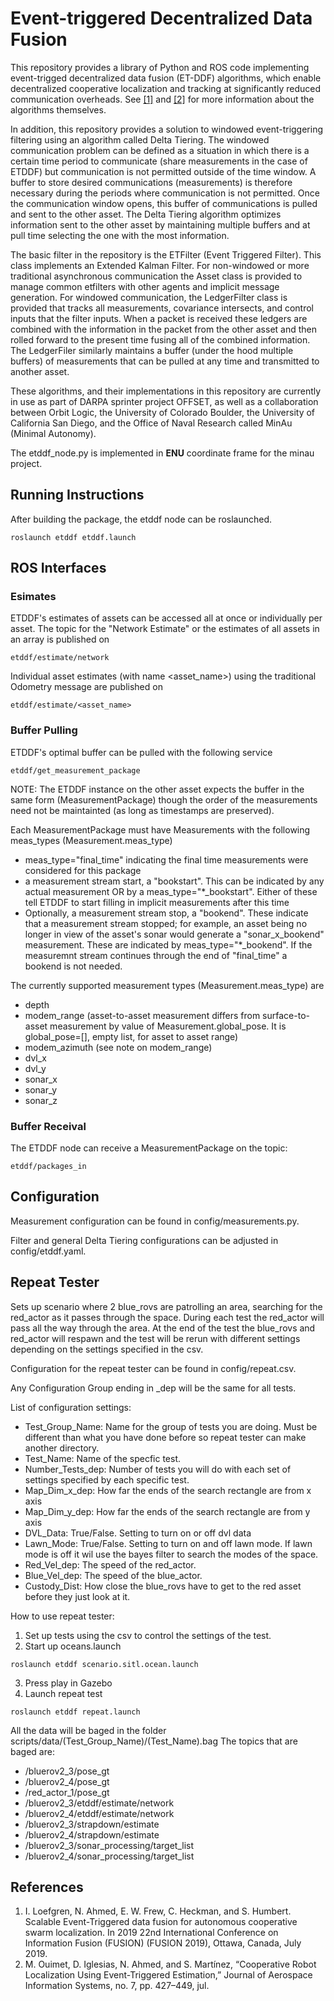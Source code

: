 # Event-triggered Decentralized Data Fusion

This repository provides a library of Python and ROS code implementing event-trigged decentralized data fusion (ET-DDF) algorithms, which enable decentralized cooperative localization and tracking at significantly reduced communication overheads. See [[1]](#References) and [[2]](#References) for more information about the algorithms themselves.

In addition, this repository provides a solution to windowed event-triggering filtering using an algorithm called Delta Tiering. The windowed communication problem can be defined as a situation in which there is a certain time period to communicate (share measurements in the case of ETDDF) but communication is not permitted outside of the time window. A buffer to store desired communications (measurements) is therefore necessary during the periods where communication is not permitted. Once the communication window opens, this buffer of communications is pulled and sent to the other asset. The Delta Tiering algorithm optimizes information sent to the other asset by maintaining multiple buffers and at pull time selecting the one with the most information.

The basic filter in the repository is the ETFilter (Event Triggered Filter). This class implements an Extended Kalman Filter. For non-windowed or more traditional asynchronous communication the Asset class is provided to manage common etfilters with other agents and implicit message generation. For windowed communication, the LedgerFilter class is provided that tracks all measurements, covariance intersects, and control inputs that the filter inputs. When a packet is received these ledgers are combined with the information in the packet from the other asset and then rolled forward to the present time fusing all of the combined information. The LedgerFiler similarly maintains a buffer (under the hood multiple buffers) of measurements that can be pulled at any time and transmitted to another asset.


These algorithms, and their implementations in this repository are currently in use as part of DARPA sprinter project OFFSET, as well as a collaboration between Orbit Logic, the University of Colorado Boulder, the University of California San Diego, and the Office of Naval Research called MinAu (Minimal Autonomy).

The etddf_node.py is implemented in **ENU** coordinate frame for the minau project.

## Running Instructions
After building the package, the etddf node can be roslaunched.
```
roslaunch etddf etddf.launch
```

## ROS Interfaces
### Esimates
ETDDF's estimates of assets can be accessed all at once or individually per asset.
The topic for the "Network Estimate" or the estimates of all assets in an array is published on
```
etddf/estimate/network
```
Individual asset estimates (with name <asset_name>) using the traditional Odometry message are published on
```
etddf/estimate/<asset_name>
```
### Buffer Pulling
ETDDF's optimal buffer can be pulled with the following service
```
etddf/get_measurement_package
```
NOTE: The ETDDF instance on the other asset expects the buffer in the same form (MeasurementPackage) though the order of the measurements need not be maintainted (as long as timestamps are preserved).

Each MeasurementPackage must have Measurements with the following meas_types (Measurement.meas_type)
- meas_type="final_time" indicating the final time measurements were considered for this package
- a measurement stream start, a "bookstart". This can be indicated by any actual measurement OR by a meas_type="*_bookstart". Either of these tell ETDDF to start filling in implicit measurements after this time
- Optionally, a measurement stream stop, a "bookend". These indicate that a measurement stream stopped; for example, an asset being no longer in view of the asset's sonar would generate a "sonar_x_bookend" measurement. These are indicated by meas_type="*_bookend". If the measuremnt stream continues through the end of "final_time" a bookend is not needed.

The currently supported measurement types (Measurement.meas_type) are
- depth
- modem_range (asset-to-asset measurement differs from surface-to-asset measurement by value of Measurement.global_pose. It is global_pose=[], empty list, for asset to asset range)
- modem_azimuth (see note on modem_range)
- dvl_x
- dvl_y
- sonar_x
- sonar_y
- sonar_z

### Buffer Receival
The ETDDF node can receive a MeasurementPackage on the topic:
```
etddf/packages_in
```

## Configuration
Measurement configuration can be found in config/measurements.py.

Filter and general Delta Tiering configurations can be adjusted in config/etddf.yaml.


## Repeat Tester
Sets up scenario where 2 blue_rovs are patrolling an area, searching for the red_actor as it passes through the space. During each test the red_actor will pass all the way through the area. At the end of the test the blue_rovs and red_actor will respawn and the test will be rerun with different settings depending on the settings specified in the csv.

Configuration for the repeat tester can be found in config/repeat.csv.

Any Configuration Group ending in _dep will be the same for all tests.

List of configuration settings:

- Test_Group_Name: Name for the group of tests you are doing. Must be different than what you have done before so repeat tester can make another directory.
- Test_Name: Name of the specfic test. 
- Number_Tests_dep: Number of tests you will do with each set of settings specified by each specific test.
- Map_Dim_x_dep: How far the ends of the search rectangle are from x axis
- Map_Dim_y_dep: How far the ends of the search rectangle are from y axis
- DVL_Data: True/False. Setting to turn on or off dvl data
- Lawn_Mode: True/False. Setting to turn on and off lawn mode. If lawn mode is off it wil use the bayes filter to search the modes of the space.
- Red_Vel_dep: The speed of the red_actor.
- Blue_Vel_dep: The speed of the blue_actor.
- Custody_Dist: How close the blue_rovs have to get to the red asset before they just look at it.

How to use repeat tester:

1) Set up tests using the csv to control the settings of the test.
2) Start up oceans.launch
```
roslaunch etddf scenario.sitl.ocean.launch
```
3) Press play in Gazebo
4) Launch repeat test
```
roslaunch etddf repeat.launch
```

All the data will be baged in the folder scripts/data/(Test_Group_Name)/(Test_Name).bag
The topics that are baged are:
- /bluerov2_3/pose_gt
- /bluerov2_4/pose_gt
- /red_actor_1/pose_gt
- /bluerov2_3/etddf/estimate/network
- /bluerov2_4/etddf/estimate/network
- /bluerov2_3/strapdown/estimate
- /bluerov2_4/strapdown/estimate
- /bluerov2_3/sonar_processing/target_list 
- /bluerov2_4/sonar_processing/target_list


## References

1) I. Loefgren, N. Ahmed, E. W. Frew,  C. Heckman, and S. Humbert. Scalable Event-Triggered data fusion for autonomous cooperative swarm localization. In 2019 22nd International Conference on Information Fusion (FUSION) (FUSION 2019), Ottawa, Canada, July 2019. 
2) M. Ouimet, D. Iglesias, N. Ahmed, and S. Martı́nez, “Cooperative Robot
Localization Using Event-Triggered Estimation,” Journal of Aerospace
Information Systems, no. 7, pp. 427–449, jul.
